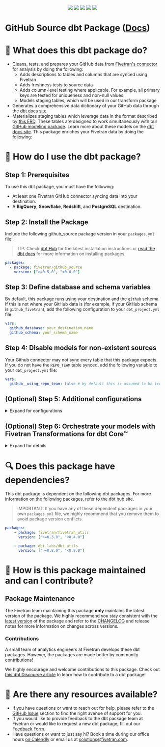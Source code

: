 <p align="center">
    <a alt="License"
        href="https://github.com/fivetran/dbt_github_source/blob/main/LICENSE">
        <img src="https://img.shields.io/badge/License-Apache%202.0-blue.svg" /></a>
    <a alt="Fivetran-Release"
        href="https://fivetran.com/docs/getting-started/core-concepts#releasephases">
        <img src="https://img.shields.io/badge/Fivetran Release Phase-_Beta-orange.svg" /></a>
    <a alt="dbt-core">
        <img src="https://img.shields.io/badge/dbt_Core™_version->=1.0.0_<2.0.0-orange.svg" /></a>
    <a alt="Maintained?">
        <img src="https://img.shields.io/badge/Maintained%3F-yes-green.svg" /></a>
    <a alt="PRs">
        <img src="https://img.shields.io/badge/Contributions-welcome-blueviolet" /></a>
</p>

# GitHub Source dbt Package ([Docs](https://fivetran.github.io/dbt_github_source/))
# 📣 What does this dbt package do?
- Cleans, tests, and prepares your GitHub data from [Fivetran's connector](https://fivetran.com/docs/applications/github) for analysis by doing the following:
  - Adds descriptions to tables and columns that are synced using Fivetran
  - Adds freshness tests to source data
  - Adds column-level testing where applicable. For example, all primary keys are tested for uniqueness and non-null values.
  - Models staging tables, which will be used in our transform package 
- Generates a comprehensive data dictionary of your GitHub data through the [dbt docs site](https://fivetran.github.io/dbt_github_source/).
- Materializes staging tables which leverage data in the format described by [this ERD](https://docs.google.com/presentation/d/1lx6ez7-x-s-n2JCnCi3SjG4XMmx9ysNUvaNCaWc3I_I/). These tables are designed to work simultaneously with our [GitHub modeling package](https://github.com/fivetran/dbt_github). Learn more about these models on the [dbt docs site](https://fivetran.github.io/dbt_github_source/#!/overview/github_source/models/?g_v=1). 
This package enriches your Fivetran data by doing the following:


# 🎯 How do I use the dbt package?
## Step 1: Prerequisites
To use this dbt package, you must have the following:
- At least one Fivetran GitHub connector syncing data into your destination.
- A **BigQuery**, **Snowflake**, **Redshift**, and **PostgreSQL** destination.

## Step 2: Install the Package

Include the following github_source package version in your `packages.yml` file:
> TIP: Check [dbt Hub](https://hub.getdbt.com/) for the latest installation instructions or [read the dbt docs](https://docs.getdbt.com/docs/package-management) for more information on installing packages.

```yaml
packages:
  - package: fivetran/github_source
    version: [">=0.5.0", "<0.6.0"]
```
## Step 3: Define database and schema variables

By default, this package runs using your destination and the `github` schema. If this is not where your GitHub data is (for example, if your GitHub schema is `github_fivetran`), add the following configuration to your `dbt_project.yml` file:

```yml
vars:
  github_database: your_destination_name
  github_schema: your_schema_name 
```
## Step 4: Disable models for non-existent sources
Your Github connector may not sync every table that this package expects. If you do not have the `REPO_TEAM` table synced, add the following variable to your `dbt_project.yml` file:

```yml
vars:
  github__using_repo_team: false # by default this is assumed to be true
```

## (Optional) Step 5: Additional configurations
<details><summary>Expand for configurations</summary>
    
### Change the build schema

By default, this package builds the GitHub staging models within a schema titled (`<target_schema>` + `_stg_github`) in your target database. If this is not where you would like your GitHub staging data to be written to, add the following configuration to your root `dbt_project.yml` file:

```yml
models:
    github_source:
      +schema: my_new_schema_name # leave blank for just the target_schema
```
    
### Change the source table references

If an individual source table has a different name than the package expects, add the table name as it appears in your destination to the respective variable:
> IMPORTANT: See this project's [dbt_project.yml](https://github.com/fivetran/dbt_github_source/blob/main/dbt_project.yml) variable declarations to see the expected names.


```yml
vars:
    github_<default_source_table_name>_identifier: your_table_name 
```
</details>

## (Optional) Step 6: Orchestrate your models with Fivetran Transformations for dbt Core™
<details><summary>Expand for details</summary>
<br>
    
Fivetran offers the ability for you to orchestrate your dbt project through [Fivetran Transformations for dbt Core™](https://fivetran.com/docs/transformations/dbt). Learn how to set up your project for orchestration through Fivetran in our [Transformations for dbt Core setup guides](https://fivetran.com/docs/transformations/dbt#setupguide).
</details>

# 🔍 Does this package have dependencies?
This dbt package is dependent on the following dbt packages. For more information on the following packages, refer to the [dbt hub](https://hub.getdbt.com/) site.
> IMPORTANT: If you have any of these dependent packages in your own `packages.yml` file, we highly recommend that you remove them to avoid package version conflicts.
```yml
packages:
    - package: fivetran/fivetran_utils
      version: [">=0.3.0", "<0.4.0"]

    - package: dbt-labs/dbt_utils
      version: [">=0.8.0", "<0.9.0"]
```
# 🙌 How is this package maintained and can I contribute?
## Package Maintenance
The Fivetran team maintaining this package **only** maintains the latest version of the package. We highly recommend you stay consistent with the [latest version](https://hub.getdbt.com/fivetran/github_source/latest/) of the package and refer to the [CHANGELOG](https://github.com/fivetran/dbt_github_source/blob/main/CHANGELOG.md) and release notes for more information on changes across versions.

### Contributions
A small team of analytics engineers at Fivetran develops these dbt packages. However, the packages are made better by community contributions! 

We highly encourage and welcome contributions to this package. Check out [this dbt Discourse article](https://discourse.getdbt.com/t/contributing-to-a-dbt-package/657) to learn how to contribute to a dbt package!

# 🏪 Are there any resources available?
- If you have questions or want to reach out for help, please refer to the [GitHub Issue](https://github.com/fivetran/dbt_github_source/issues/new/choose) section to find the right avenue of support for you.
- If you would like to provide feedback to the dbt package team at Fivetran or would like to request a new dbt package, fill out our [Feedback Form](https://www.surveymonkey.com/r/DQ7K7WW).
- Have questions or want to just say hi? Book a time during our office hours [on Calendly](https://calendly.com/fivetran-solutions-team/fivetran-solutions-team-office-hours) or email us at solutions@fivetran.com.
